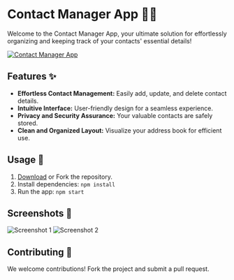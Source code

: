 # Contact Manager App 📱📇

Welcome to the Contact Manager App, your ultimate solution for effortlessly organizing and keeping track of your contacts' essential details!

[![Contact Manager App](https://your-image-url-here.png)](https://contact-manager-app-tawny.vercel.app/)

## Features ✨

- **Effortless Contact Management:** Easily add, update, and delete contact details.
- **Intuitive Interface:** User-friendly design for a seamless experience.
- **Privacy and Security Assurance:** Your valuable contacts are safely stored.
- **Clean and Organized Layout:** Visualize your address book for efficient use.

## Usage 🚀

1. [Download](https://contact-manager-app-tawny.vercel.app/) or Fork the repository.
2. Install dependencies: `npm install`
3. Run the app: `npm start`

## Screenshots 📸

![Screenshot 1](screenshots/screenshot1.png)
![Screenshot 2](screenshots/screenshot2.png)

## Contributing 🤝

We welcome contributions! Fork the project and submit a pull request.




